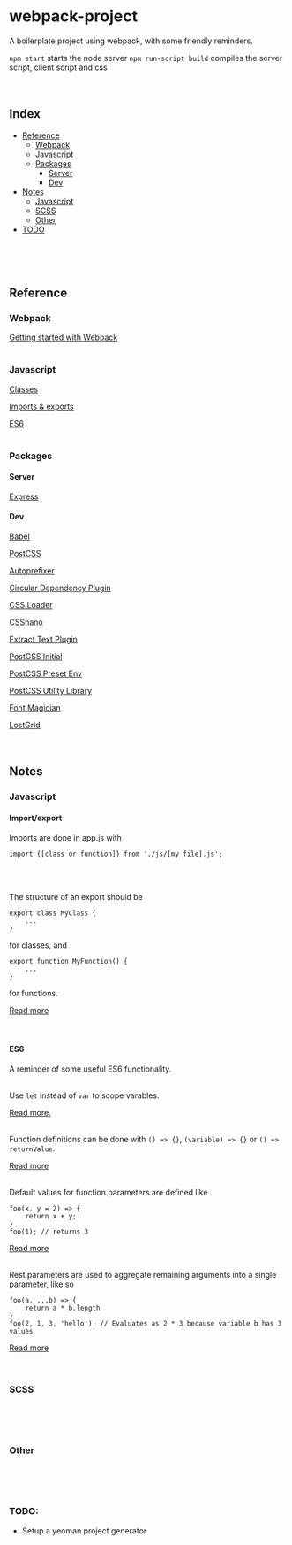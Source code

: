 # webpack-project
A boilerplate project using webpack, with some friendly reminders.

`npm start` starts the node server
`npm run-script build` compiles the server script, client script and css
<br/>
<br/>
<br/>

## Index
- [Reference](#reference)
  - [Webpack](#webpack)
  - [Javascript](#javascript)
  - [Packages](#packages)
    - [Server](#server)
    - [Dev](#dev)
- [Notes](#notes)
  - [Javascript](#javascript-1)
  - [SCSS](#scss)
  - [Other](#other)
- [TODO](#todo)
<br/>
<br/>
<br/>

## Reference

### Webpack
[Getting started with Webpack](http://tooling.github.io/book-of-modern-frontend-tooling/dependency-management/webpack/getting-started.html)
<br/>
<br/>

### Javascript
[Classes](https://javascript.info/class)

[Imports & exports](https://developer.mozilla.org/en-US/docs/Web/JavaScript/Reference/Statements/export)

[ES6](http://es6-features.org/#Constants)
<br/>
<br/>

### Packages

#### Server

[Express](https://expressjs.com/)

#### Dev

[Babel](https://babeljs.io/)

[PostCSS](https://github.com/postcss)

[Autoprefixer](https://github.com/postcss/autoprefixer)

[Circular Dependency Plugin](https://github.com/aackerman/circular-dependency-plugin)

[CSS Loader](https://github.com/webpack-contrib/css-loader)

[CSSnano](http://cssnano.co/)

[Extract Text Plugin](https://github.com/webpack-contrib/extract-text-webpack-plugin)

[PostCSS Initial](https://github.com/maximkoretskiy/postcss-initial)

[PostCSS Preset Env](https://github.com/csstools/postcss-preset-env)

[PostCSS Utility Library](https://github.com/ismamz/postcss-utilities)

[Font Magician](https://github.com/jonathantneal/postcss-font-magician)

[LostGrid](http://lostgrid.org/)
<br/>
<br/>
<br/>

## Notes

### Javascript

#### Import/export

Imports are done in app.js with
```
import {[class or function]} from './js/[my file].js';
```
<br/>
<br/>

The structure of an export should be
```
export class MyClass {
    ...
}
```
for classes, and 
```
export function MyFunction() {
    ...
}
```
for functions. 

[Read more](https://developer.mozilla.org/en-US/docs/Web/JavaScript/Reference/Statements/import)
<br/>
<br/>
<br/>

#### ES6

A reminder of some useful ES6 functionality.
<br/>
<br/>

Use `let` instead of `var` to scope varables. 

[Read more.](https://developer.mozilla.org/en-US/docs/Web/JavaScript/Reference/Statements/let)
<br/>
<br/>

Function definitions can be done with `() => {}`, `(variable) => {}` or `() => returnValue`. 

[Read more](http://es6-features.org/#ExpressionBodies)
<br/>
<br/>

Default values for function parameters are defined like
```
foo(x, y = 2) => {
    return x + y;
}
foo(1); // returns 3
```
[Read more](http://es6-features.org/#DefaultParameterValues)
<br/>
<br/>

Rest parameters are used to aggregate remaining arguments into a single parameter, like so
```
foo(a, ...b) => {
    return a * b.length
}
foo(2, 1, 3, 'hello'); // Evaluates as 2 * 3 because variable b has 3 values
```
[Read more](http://es6-features.org/#RestParameter)
<br/>
<br/>
<br/>

### SCSS
<br/>
<br/>
<br/>

### Other
<br/>
<br/>
<br/>

### TODO:
- Setup a yeoman project generator